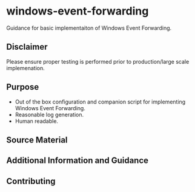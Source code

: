 # windows-event-forwarding
Guidance for basic implementaiton of Windows Event Forwarding.

## Disclaimer

Please ensure proper testing is performed prior to production/large scale implemenation.

## Purpose

- Out of the box configuration and companion script for implementing Windows Event Forwarding.
- Reasonable log generation.
- Human readable.

## Source Material


## Additional Information and Guidance



## Contributing
